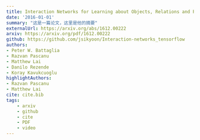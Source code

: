 ```yaml
---
title: Interaction Networks for Learning about Objects, Relations and Physics
date: '2016-01-01'
summary: "这是一篇论文，这里是他的摘要"
externalUrl: https://arxiv.org/abs/1612.00222
arxiv: https://arxiv.org/pdf/1612.00222
github: https://github.com/jsikyoon/Interaction-networks_tensorflow
authors:
- Peter W. Battaglia
- Razvan Pascanu
- Matthew Lai
- Danilo Rezende
- Koray Kavukcuoglu
highlightAuthors:
- Razvan Pascanu
- Matthew Lai
cite: cite.bib 
tags:
    - arxiv
    - github
    - cite
    - PDF
    - video
---
```

